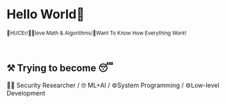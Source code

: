 # Hello World👋
<p><small> 🏫HUCEr/🐱‍💻love Math & Algorithms/🥰Want To Know How Everything Work! </small></p><br>

## ⚒ Trying to become 😴 

🐱‍💻 Security Researcher / 🤓 ML+AI / ⚙️System Programming / ⚙️Low-level Development

